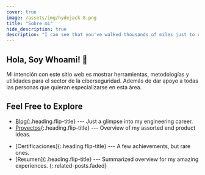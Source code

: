 ```yaml
---
cover: true
image: /assets/img/hydejack-8.png
title: "Sobre mi"
hide_description: true
description: "I can see that you've walked thousands of miles just to reach this website, but that’s just my homepage. Have fun…"
---
```


## Hola, Soy Whoami! 🎉

Mi intención con este sitio web es mostrar herramientas, metodologías y utilidades para el sector de la ciberseguridad. Además de dar apoyo a todas las personas que quieran especializarse en esta área.



## Feel Free to Explore

* [Blog]{:.heading.flip-title} --- Just a glimpse into my engineering career.
* [Proyectos]{:.heading.flip-title} ---  Overview of my assorted end product ideas.
<!-- * [Mini-Projects]{:.heading.flip-title} ---  My spare time practice projects. -->
* [Certificaciones]{:.heading.flip-title} --- A few achievements, but rare ones.
* [Resumen]{:.heading.flip-title} --- Summarized overview for my amazing experiences.
{:.related-posts.faded}

[blog]: blog-posts/
[proyectos]: projects/
<!-- [mini-projects]: mini-projects/ -->
[certifications]: certifications/
[resume]: resume/
